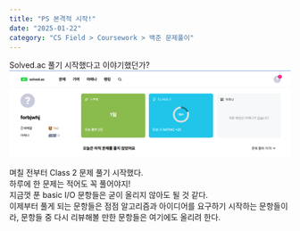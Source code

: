 ```yaml
---
title: "PS 본격적 시작!"
date: "2025-01-22"
category: "CS Field > Coursework > 백준 문제풀이"
---
```


Solved.ac 풀기 시작했다고 이야기했던가?  
![solvedac](./FileImages/ps_start_solvedac.png)  

며칠 전부터 Class 2 문제 풀기 시작했다.  
하루에 한 문제는 적어도 꼭 풀어야지!  
지금껏 푼 basic I/O 문항들은 굳이 올리지 않아도 될 것 같다.  
이제부터 풀게 되는 문항들은 점점 알고리즘과 아이디어를 요구하기 시작하는 문항들이라,
문항들 중 다시 리뷰해볼 만한 문항들은 여기에도 올리려 한다.
